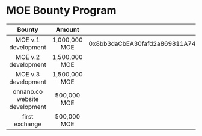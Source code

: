 # MOE Bounty Program

|Bounty|Amount|Address|
|:---:|:---:|---:|
|MOE v.1 development|1,000,000 MOE|0x8bb3daCbEA30fafd2a869811A744459dDA5a4084|
|MOE v.2 development|1,500,000 MOE| |
|MOE v.3 development|1,500,000 MOE| |
|onnano.co website development|500,000 MOE| |
|first exchange|500,000 MOE| |